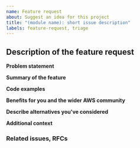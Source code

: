 ```yaml
---
name: Feature request
about: Suggest an idea for this project
title: "(module name): short issue description"
labels: feature-request, triage
---
```


<!--- 1. Make sure you follow our Contributing Guidelines: https://github.com/awslabs/aws-lambda-powertools-typescript/blob/main/CONTRIBUTING.md -->
<!--- 2. Please follow the template, and do not remove any section in the template. If something is not applicable leave it empty, but leave it in the issue. -->

## Description of the feature request

**Problem statement**
<!--- If applicable, help us understand which problem you are trying to solve: add a clear and concise description of what the problem is. -->

**Summary of the feature**
<!--- Include here a summary of the proposal, including relevant motivation and context. -->

<!--- Please add clear description of what you want to achieve. -->

**Code examples**
<!-- Share how the developer experience would look like, also with relevant code examples. -->

**Benefits for you and the wider AWS community**
<!-- What are the benefits your your proposed feature? -->

**Describe alternatives you've considered**
<!-- A clear and concise description of any alternative solutions or features you've considered. -->

**Additional context**
<!-- Add any other context or screenshots about the feature request here. -->

### Related issues, RFCs

<!--- Add here the link to one or more Github Issues or RFCs that are related to this PR. -->
<!--- [#XXXXX](https://github.com/awslabs/aws-lambda-powertools-typescript/issues/XXXXX) -->
<!--- [#ZZZZZ](https://github.com/awslabs/aws-lambda-powertools-typescript/issues/ZZZZZ) -->
